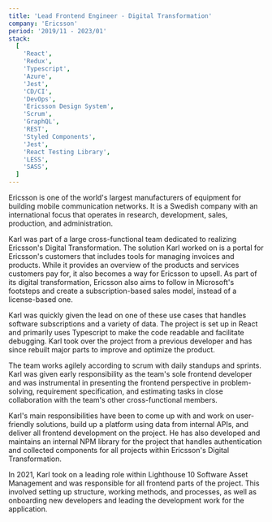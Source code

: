 ```yaml
---
title: 'Lead Frontend Engineer - Digital Transformation'
company: 'Ericsson'
period: '2019/11 - 2023/01'
stack:
  [
    'React',
    'Redux',
    'Typescript',
    'Azure',
    'Jest',
    'CD/CI',
    'DevOps',
    'Ericsson Design System',
    'Scrum',
    'GraphQL',
    'REST',
    'Styled Components',
    'Jest',
    'React Testing Library',
    'LESS',
    'SASS',
  ]
---
```


Ericsson is one of the world's largest manufacturers of equipment for building mobile communication networks. It is a Swedish company with an international focus that operates in research, development, sales, production, and administration.

Karl was part of a large cross-functional team dedicated to realizing Ericsson's Digital Transformation. The solution Karl worked on is a portal for Ericsson's customers that includes tools for managing invoices and products. While it provides an overview of the products and services customers pay for, it also becomes a way for Ericsson to upsell. As part of its digital transformation, Ericsson also aims to follow in Microsoft's footsteps and create a subscription-based sales model, instead of a license-based one.

Karl was quickly given the lead on one of these use cases that handles software subscriptions and a variety of data. The project is set up in React and primarily uses Typescript to make the code readable and facilitate debugging. Karl took over the project from a previous developer and has since rebuilt major parts to improve and optimize the product.

The team works agilely according to scrum with daily standups and sprints. Karl was given early responsibility as the team's sole frontend developer and was instrumental in presenting the frontend perspective in problem-solving, requirement specification, and estimating tasks in close collaboration with the team's other cross-functional members.

Karl's main responsibilities have been to come up with and work on user-friendly solutions, build up a platform using data from internal APIs, and deliver all frontend development on the project. He has also developed and maintains an internal NPM library for the project that handles authentication and collected components for all projects within Ericsson's Digital Transformation.

In 2021, Karl took on a leading role within Lighthouse 10 Software Asset Management and was responsible for all frontend parts of the project. This involved setting up structure, working methods, and processes, as well as onboarding new developers and leading the development work for the application.

